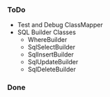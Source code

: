 ### ToDo ###
* Test and Debug ClassMapper
* SQL Builder Classes
	* WhereBuilder
	* SqlSelectBuilder
	* SqlInsertBuilder
	* SqlUpdateBuilder
	* SqlDeleteBuilder



### Done ###